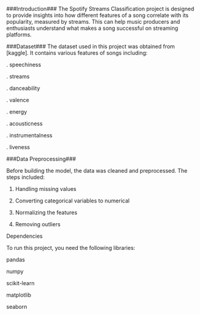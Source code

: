 ###Introduction###
The Spotify Streams Classification project is designed to provide insights into how different features of a song correlate with its popularity, measured by streams. 
This can help music producers and enthusiasts understand what makes a song successful on streaming platforms.

###Dataset###
The dataset used in this project was obtained from [kaggle]. It contains various features of songs including:

. speechiness

. streams

. danceability

. valence

. energy

. acousticness

. instrumentalness

. liveness

###Data Preprocessing###

Before building the model, the data was cleaned and preprocessed. The steps included:

1. Handling missing values

2. Converting categorical variables to numerical

3. Normalizing the features

4. Removing outliers

Dependencies

To run this project, you need the following libraries:

pandas

numpy

scikit-learn

matplotlib

seaborn
